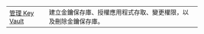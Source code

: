 |  |  |
|---------|---------|
| [管理 Key Vault][1] | 建立金鑰保存庫、授權應用程式存取、變更權限，以及刪除金鑰保存庫。 |

[1]: https://azure.microsoft.com/resources/samples/key-vault-java-manage-key-vaults/
